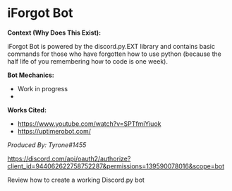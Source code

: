 # iForgot Bot

**Context (Why Does This Exist):**

iForgot Bot is powered by the discord.py.EXT library and contains basic commands for those who have forgotten how to use python (because the half life of you remembering how to code is one week).

**Bot Mechanics:**

- Work in progress
-

**Works Cited:**

- https://www.youtube.com/watch?v=SPTfmiYiuok 
- https://uptimerobot.com/

*Produced By: Tyrone#1455*

https://discord.com/api/oauth2/authorize?client_id=944062622758752287&permissions=139590078016&scope=bot

Review how to create a working Discord.py bot
